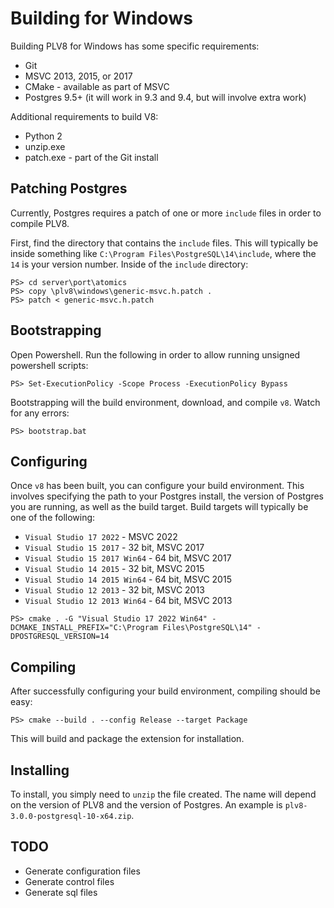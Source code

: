 # Building for Windows

Building PLV8 for Windows has some specific requirements:

* Git
* MSVC 2013, 2015, or 2017
* CMake - available as part of MSVC
* Postgres 9.5+ (it will work in 9.3 and 9.4, but will involve extra work)

Additional requirements to build V8:

* Python 2
* unzip.exe
* patch.exe - part of the Git install

## Patching Postgres

Currently, Postgres requires a patch of one or more `include` files in order to
compile PLV8.

First, find the directory that contains the `include` files.  This will typically
be inside something like `C:\Program Files\PostgreSQL\14\include`, where the `14`
is your version number.  Inside of the `include` directory:

```
PS> cd server\port\atomics
PS> copy \plv8\windows\generic-msvc.h.patch .
PS> patch < generic-msvc.h.patch
```

## Bootstrapping
Open Powershell. Run the following in order to allow running unsigned powershell scripts:
```
PS> Set-ExecutionPolicy -Scope Process -ExecutionPolicy Bypass
```

Bootstrapping will the build environment, download, and compile `v8`.  Watch for
any errors:

```
PS> bootstrap.bat
```

## Configuring

Once `v8` has been built, you can configure your build environment.  This involves
specifying the path to your Postgres install, the version of Postgres you are
running, as well as the build target.  Build targets will typically be one of the
following:

* `Visual Studio 17 2022` - MSVC 2022
* `Visual Studio 15 2017` - 32 bit, MSVC 2017
* `Visual Studio 15 2017 Win64` - 64 bit, MSVC 2017
* `Visual Studio 14 2015` - 32 bit, MSVC 2015
* `Visual Studio 14 2015 Win64` - 64 bit, MSVC 2015
* `Visual Studio 12 2013` - 32 bit, MSVC 2013
* `Visual Studio 12 2013 Win64` - 64 bit, MSVC 2013

```
PS> cmake . -G "Visual Studio 17 2022 Win64" -DCMAKE_INSTALL_PREFIX="C:\Program Files\PostgreSQL\14" -DPOSTGRESQL_VERSION=14
```

## Compiling

After successfully configuring your build environment, compiling should be easy:

```
PS> cmake --build . --config Release --target Package
```

This will build and package the extension for installation.

## Installing

To install, you simply need to `unzip` the file created.  The name will depend
on the version of PLV8 and the version of Postgres.  An example is
`plv8-3.0.0-postgresql-10-x64.zip`.

## TODO

* Generate configuration files
* Generate control files
* Generate sql files
